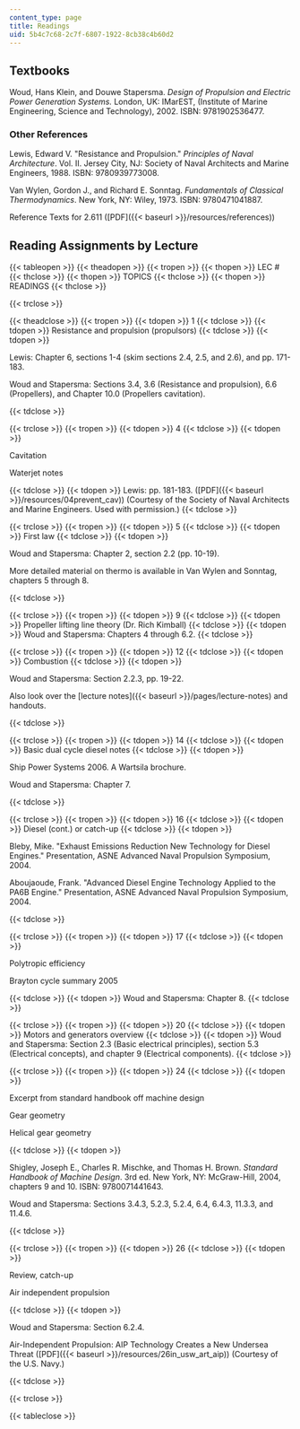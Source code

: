 ```yaml
---
content_type: page
title: Readings
uid: 5b4c7c68-2c7f-6807-1922-8cb38c4b60d2
---
```


Textbooks
---------

Woud, Hans Klein, and Douwe Stapersma. _Design of Propulsion and Electric Power Generation Systems._ London, UK: IMarEST, (Institute of Marine Engineering, Science and Technology), 2002. ISBN: 9781902536477.

### Other References

Lewis, Edward V. "Resistance and Propulsion." _Principles of Naval Architecture_. Vol. II. Jersey City, NJ: Society of Naval Architects and Marine Engineers, 1988. ISBN: 9780939773008.

Van Wylen, Gordon J., and Richard E. Sonntag. _Fundamentals of Classical Thermodynamics_. New York, NY: Wiley, 1973. ISBN: 9780471041887.

Reference Texts for 2.611 ([PDF]({{< baseurl >}}/resources/references))

Reading Assignments by Lecture
------------------------------

{{< tableopen >}}
{{< theadopen >}}
{{< tropen >}}
{{< thopen >}}
LEC #
{{< thclose >}}
{{< thopen >}}
TOPICS
{{< thclose >}}
{{< thopen >}}
READINGS
{{< thclose >}}

{{< trclose >}}

{{< theadclose >}}
{{< tropen >}}
{{< tdopen >}}
1
{{< tdclose >}}
{{< tdopen >}}
Resistance and propulsion (propulsors)
{{< tdclose >}}
{{< tdopen >}}


Lewis: Chapter 6, sections 1-4 (skim sections 2.4, 2.5, and 2.6), and pp. 171-183.

Woud and Stapersma: Sections 3.4, 3.6 (Resistance and propulsion), 6.6 (Propellers), and Chapter 10.0 (Propellers cavitation).


{{< tdclose >}}

{{< trclose >}}
{{< tropen >}}
{{< tdopen >}}
4
{{< tdclose >}}
{{< tdopen >}}


Cavitation

Waterjet notes


{{< tdclose >}}
{{< tdopen >}}
Lewis: pp. 181-183. ([PDF]({{< baseurl >}}/resources/04prevent_cav)) (Courtesy of the Society of Naval Architects and Marine Engineers. Used with permission.)
{{< tdclose >}}

{{< trclose >}}
{{< tropen >}}
{{< tdopen >}}
5
{{< tdclose >}}
{{< tdopen >}}
First law
{{< tdclose >}}
{{< tdopen >}}


Woud and Stapersma: Chapter 2, section 2.2 (pp. 10-19).

More detailed material on thermo is available in Van Wylen and Sonntag, chapters 5 through 8.


{{< tdclose >}}

{{< trclose >}}
{{< tropen >}}
{{< tdopen >}}
9
{{< tdclose >}}
{{< tdopen >}}
Propeller lifting line theory (Dr. Rich Kimball)
{{< tdclose >}}
{{< tdopen >}}
Woud and Stapersma: Chapters 4 through 6.2.
{{< tdclose >}}

{{< trclose >}}
{{< tropen >}}
{{< tdopen >}}
12
{{< tdclose >}}
{{< tdopen >}}
Combustion
{{< tdclose >}}
{{< tdopen >}}


Woud and Stapersma: Section 2.2.3, pp. 19-22.

Also look over the [lecture notes]({{< baseurl >}}/pages/lecture-notes) and handouts.


{{< tdclose >}}

{{< trclose >}}
{{< tropen >}}
{{< tdopen >}}
14
{{< tdclose >}}
{{< tdopen >}}
Basic dual cycle diesel notes
{{< tdclose >}}
{{< tdopen >}}


Ship Power Systems 2006. A Wartsila brochure.

Woud and Stapersma: Chapter 7.


{{< tdclose >}}

{{< trclose >}}
{{< tropen >}}
{{< tdopen >}}
16
{{< tdclose >}}
{{< tdopen >}}
Diesel (cont.) or catch-up
{{< tdclose >}}
{{< tdopen >}}


Bleby, Mike. "Exhaust Emissions Reduction New Technology for Diesel Engines." Presentation, ASNE Advanced Naval Propulsion Symposium, 2004.

Aboujaoude, Frank. "Advanced Diesel Engine Technology Applied to the PA6B Engine." Presentation, ASNE Advanced Naval Propulsion Symposium, 2004.


{{< tdclose >}}

{{< trclose >}}
{{< tropen >}}
{{< tdopen >}}
17
{{< tdclose >}}
{{< tdopen >}}


Polytropic efficiency

Brayton cycle summary 2005


{{< tdclose >}}
{{< tdopen >}}
Woud and Stapersma: Chapter 8.
{{< tdclose >}}

{{< trclose >}}
{{< tropen >}}
{{< tdopen >}}
20
{{< tdclose >}}
{{< tdopen >}}
Motors and generators overview
{{< tdclose >}}
{{< tdopen >}}
Woud and Stapersma: Section 2.3 (Basic electrical principles), section 5.3 (Electrical concepts), and chapter 9 (Electrical components).
{{< tdclose >}}

{{< trclose >}}
{{< tropen >}}
{{< tdopen >}}
24
{{< tdclose >}}
{{< tdopen >}}


Excerpt from standard handbook off machine design

Gear geometry

Helical gear geometry


{{< tdclose >}}
{{< tdopen >}}


Shigley, Joseph E., Charles R. Mischke, and Thomas H. Brown. _Standard Handbook of Machine Design_. 3rd ed. New York, NY: McGraw-Hill, 2004, chapters 9 and 10. ISBN: 9780071441643.

Woud and Stapersma: Sections 3.4.3, 5.2.3, 5.2.4, 6.4, 6.4.3, 11.3.3, and 11.4.6.


{{< tdclose >}}

{{< trclose >}}
{{< tropen >}}
{{< tdopen >}}
26
{{< tdclose >}}
{{< tdopen >}}


Review, catch-up

Air independent propulsion


{{< tdclose >}}
{{< tdopen >}}


Woud and Stapersma: Section 6.2.4.

Air-Independent Propulsion: AIP Technology Creates a New Undersea Threat ([PDF]({{< baseurl >}}/resources/26in_usw_art_aip)) (Courtesy of the U.S. Navy.)


{{< tdclose >}}

{{< trclose >}}

{{< tableclose >}}